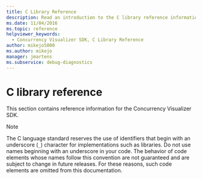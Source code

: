 ```yaml
---
title: C Library Reference
description: Read an introduction to the C library reference information for the Concurrency Visualizer SDK in Visual Studio.
ms.date: 11/04/2016
ms.topic: reference
helpviewer_keywords: 
  - Concurrency Visualizer SDK, C Library Reference
author: mikejo5000
ms.author: mikejo
manager: jmartens
ms.subservice: debug-diagnostics
---
```

# C library reference

This section contains reference information for the Concurrency Visualizer SDK.

> [!NOTE]
> The C language standard reserves the use of identifiers that begin with an underscore (`_`) character for implementations such as libraries. Do not use names beginning with an underscore in your code. The behavior of code elements whose names follow this convention are not guaranteed and are subject to change in future releases. For these reasons, such code elements are omitted from this documentation.
